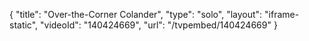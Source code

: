 {
    "title": "Over-the-Corner Colander",
    "type": "solo",
    "layout": "iframe-static",
    "videoId": "140424669",
    "url": "\/tvpembed\/140424669"
}